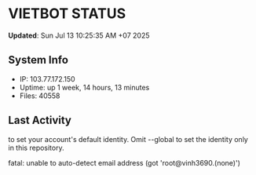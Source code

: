 # VIETBOT STATUS
**Updated**: Sun Jul 13 10:25:35 AM +07 2025

## System Info
- IP: 103.77.172.150
- Uptime: up 1 week, 14 hours, 13 minutes
- Files: 40558

## Last Activity

to set your account's default identity.
Omit --global to set the identity only in this repository.

fatal: unable to auto-detect email address (got 'root@vinh3690.(none)')
